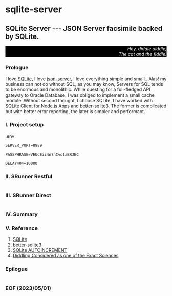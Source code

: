 # sqlite-server

## SQLite Server --- JSON Server facsimile backed by SQLite. 


<div style="text-align: right; color:white; background-color:black"><em>
Hey, diddle diddle,<br />
The cat and the fiddle.
</em></div>


### Prologue 
I love [SQLite](https://www.sqlite.org/index.html), I love [json-server](https://www.npmjs.com/package/json-server), I love everything simple and small.. Alas! my business can not do without SQL, as you may know, Servers for SQL tends to be enormous and monolithic. While questing for a full-fledged API gateway to Oracle Database. I was obliged to implement a small cache module. Without second thought, I choose SQLite, I have worked with [SQLite Client for Node.js Apps](https://github.com/kriasoft/node-sqlite#readme) and [better-sqlite3](https://github.com/WiseLibs/better-sqlite3). The former is complicated but with better error reporting, the later is simpler and performant. 


### I. Project setup
.env
```
SERVER_PORT=8989

PASSPHRASE=VEUdEii4n7nCvofaBRJEC

DELAY404=10000
```


### II. SRunner Restful
```
```


### III. SRunner Direct 
```
```


### IV. Summary 


### V. Reference
1. [SQLite](https://www.sqlite.org/index.html)
2. [better-sqlite3](https://www.npmjs.com/package/better-sqlite3)
3. [SQLite AUTOINCREMENT](https://www.sqlitetutorial.net/sqlite-autoincrement/?fbclid=IwAR1AB4yZ3aD88jcKjsq0svhpjFXBX3EAw4huYZFDhGVxqhTU-XelPKlx0-M)
4. [Diddling Considered as one of the Exact Sciences](https://poemuseum.org/diddling-considered-as-one-of-the-exact-sciences/)


### Epilogue 
```

```


### EOF (2023/05/01)
